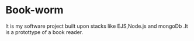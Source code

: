 # Book-worm
It is my software project built upon stacks like EJS,Node.js and mongoDb .It is a protottype of a book reader.
